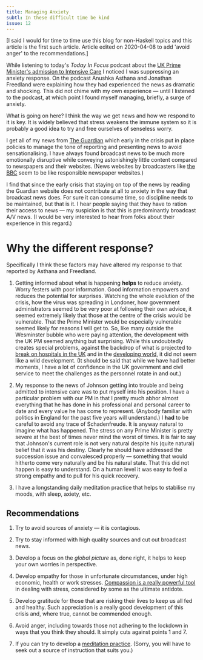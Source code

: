 ```yaml
---
title: Managing Anxiety
subtl: In these difficult time be kind
issue: 12
---
```


[I said I would for time to time use this blog for non-Haskell topics and this
article is the first such article. Article edited on 2020-04-08 to add 'avoid
anger' to the recommendations.]

While listening to today's _Today In Focus_ podcast about the [UK Prime
Minister's admission to Intensive
Care](https://www.theguardian.com/news/audio/2020/apr/08/boris-johnsons-personal-coronavirus-battle)
I noticed I was suppressing an anxiety response. On the podcast Anushka Asthana
and Jonathan Freedland were explaining how they had experienced the news as
dramatic and shocking. This did not chime with my own experience &mdash; until I
listened to the podcast, at which point I found myself managing, briefly, a
surge of anxiety.

What is going on here? I think the way we get news and how we respond to it is
key. It is widely believed that stress weakens the immune system so it is
probably a good idea to try and free ourselves of senseless worry.

I get all of my news from [The
Guardian](https://www.theguardian.com/commentisfree/2020/mar/15/guardian-challenges-covering-coronavirus-live-blog-paper)
which early in the crisis put in place policies to manage the tone of reporting
and presenting news to avoid sensationalising. I have always found broadcast
news to be much more emotionally disruptive while conveying astonishingly little
content compared to newspapers and their websites. (News websites by
broadcasters like [the BBC](https://www.bbc.co.uk/) seem to be like responsible
newspaper websites.)

I find that since the early crisis that staying on top of the news by reading
the Guardian website does not contribute at all to anxiety in the way that
broadcast news does. For sure it can consume time, so discipline needs to be
maintained, but that is it. I hear people saying that they have to ration their
access to news &mdash; my suspicion is that this is predominantly broadcast A/V
news. (I would be very interested to hear from folks about their experience in
this regard.)

# Why the different response?

Specifically I think these factors may have altered my response to that reported
by Asthana and Freedland.

1. Getting informed about what is happening **helps** to reduce anxiety. Worry
festers with poor information. Good information empowers and reduces the
potential for surprises. Watching the whole evolution of the crisis, how the
virus was spreading in Londoner, how government administrators seemed to be very
poor at following their own advice, it seemed extremely likely that those at the
centre of the crisis would be vulnerable. That the Prime Minister would be
especially vulnerable seemed likely for reasons I will get to. So, like many
outside the Wesminster bubble who were paying attention, the development with
the UK PM seemed anything but surprising. While this undoubtedly creates special
problems, against the backdrop of what is projected to [break on hospitals in
the UK](https://covid19.healthdata.org/united-kingdom) and in the [developing
world](https://www.newyorker.com/news/q-and-a/how-covid-19-will-hit-india), it
did not seem like a wild development. (It should be said that while we have had
better moments, I have a lot of confidence in the UK government and civil
service to meet the challenges as the personnel rotate in and out.)

2. My response to the news of Johnson getting into trouble and being admitted to
intensive care was to put myself into his position. I have a particular problem
with our PM in that I pretty much abhor almost everything that he has done in
his professional and personal career to date and every value he has come to
represent. (Anybody familiar with politics in England for the past five years
will understand.) I **had** to be careful to avoid any trace of Schadenfreude.
It is anyway natural to imagine what has happened. The stress on any Prime
Minister is pretty severe at the best of times never mind the worst of times. It
is fair to say that Johnson's current role is not very natural despite his
(quite natural) belief that it was his destiny. Clearly he should have addressed
the succession issue and convalesced properly &mdash; something that would
hitherto come very naturally and be his natural state. That this did not happen
is easy to understand. On a human level it was easy to feel a strong empathy
and to pull for his quick recovery.

3. I have a longstanding daily meditation practice that helps to stabilise my
moods, with sleep, axiety, etc.

## Recommendations

1. Try to avoid sources of anxiety &mdash; it is contagious.

2. Try to stay informed with high quality sources and cut out broadcast news.

3. Develop a focus on the _global picture_ as, done right, it helps to keep your
own worries in perspective.

4. Develop empathy for those in unfortunate circumstances, under high economic,
health or work stresses. [Compassion is a really powerful
tool](https://www.youtube.com/watch?v=hBjDO6ZaSPM) in dealing with stress,
considered by some as the ultimate antidote.

5. Develop gratitude for those that are risking their lives to keep us all fed
and healthy. Such appreciation is a really good development of this crisis and,
where true, cannot be commended enough.

6. Avoid anger, including towards those not adhering to the lockdown in ways
that you think they should. It simply cuts against points 1 and 7.

7. If you can try to develop a [meditation
practice](https://www.youtube.com/watch?v=XHvtIcaD194). (Sorry, you will have to
seek out a source of instruction that suits you.)
